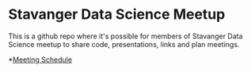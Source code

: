 # Stavanger Data Science Meetup
This is a github repo where it's possible for members of Stavanger Data Science meetup to share code, presentations, links and plan meetings. 

*[Meeting Schedule](https://github.com/helgejo/svgdatasciencemeetup/wiki)
